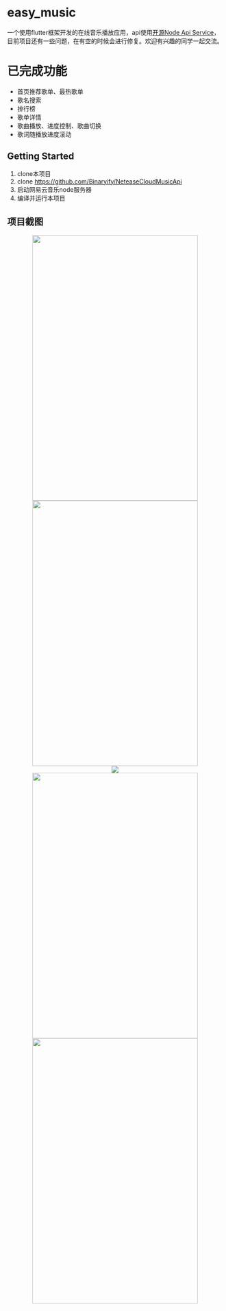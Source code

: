 # easy_music
一个使用flutter框架开发的在线音乐播放应用，api使用[开源Node Api Service](https://github.com/Binaryify/NeteaseCloudMusicApi)，目前项目还有一些问题，在有空的时候会进行修复。欢迎有兴趣的同学一起交流。
# 已完成功能
- 首页推荐歌单、最热歌单
- 歌名搜索
- 排行榜
- 歌单详情
- 歌曲播放、进度控制、歌曲切换
- 歌词随播放进度滚动
## Getting Started

1. clone本项目
2. clone https://github.com/Binaryify/NeteaseCloudMusicApi
3. 启动网易云音乐node服务器
4. 编译并运行本项目

## 项目截图
<div align=center width="1000"><img src="https://b2.bmp.ovh/imgs/2019/07/f7a1226f3daa5e6a.gif" width="386" height="620" /></div>
<div align=center width="1000"><img src="https://b2.bmp.ovh/imgs/2019/07/193570a3672c4feb.gif" width="386" height="620" /></div>
<div align=center width="1000"><img src="https://b2.bmp.ovh/imgs/2019/07/662515feb55c306f.gif" /></div>
<div align=center width="1000"><img src="https://b2.bmp.ovh/imgs/2019/07/f0bf6994e2829a15.gif" width="386" height="620" /></div>
<div align=center width="1000"><img src="https://b2.bmp.ovh/imgs/2019/07/09928a77ff8dbbfe.gif" width="386" height="620" /></div>
